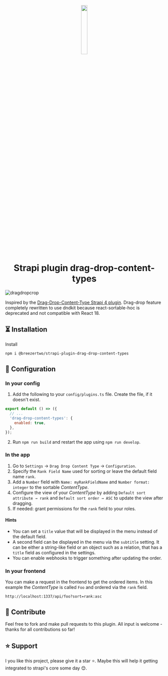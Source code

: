 <div align="center">
  <img src="https://user-images.githubusercontent.com/37687705/192227260-db082018-947a-4166-a3f4-983e1024dd59.png" width="20%">
  <h1>Strapi plugin drag-drop-content-types</h1>
</div>

![dragdropcrop](https://user-images.githubusercontent.com/37687705/212884821-356ec68c-b71a-4b89-9e99-8a625f84cfbe.gif)

Inspired by the [Drag-Drop-Content-Type Strapi 4 plugin](https://github.com/plantagoIT/strapi-drag-drop-content-type-plugin).
Drag-drop feature completely rewritten to use dndkit because react-sortable-hoc is deprecated and not compatible with React 18.

## ⏳ Installation

Install

```bash
npm i @breezertwo/strapi-plugin-drag-drop-content-types
```

## 🔧 Configuration

### In your config

1. Add the following to your `config/plugins.ts` file. Create the file, if it doesn't exist.

```js
export default () => ({
  // ...
  'drag-drop-content-types': {
    enabled: true,
  },
});
```

2. Run `npm run build` and restart the app using `npm run develop`.

### In the app

1. Go to `Settings` → `Drag Drop Content Type` → `Configuration`.
2. Specify the `Rank Field Name` used for sorting or leave the default field name `rank`.
3. Add a `Number` field with `Name: myRankFieldName` and `Number format: integer` to the sortable _ContentType_.
4. Configure the view of your _ContentType_ by adding `Default sort attribute → rank` and `Default sort order → ASC` to update the view after dragging.
5. If needed: grant permissions for the `rank` field to your roles.

#### Hints

- You can set a `title` value that will be displayed in the menu instead of the default field.
- A second field can be displayed in the menu via the `subtitle` setting. It can be either a string-like field or an object such as a relation, that has a `title` field as configured in the settings.
- You can enable webhooks to trigger something after updating the order.

### In your frontend

You can make a request in the frontend to get the ordered items. In this example the _ContentType_ is called `Foo` and ordered via the `rank` field.

```
http://localhost:1337/api/foo?sort=rank:asc
```

## 🤝 Contribute

Feel free to fork and make pull requests to this plugin. All input is welcome - thanks for all contributions so far!

## ⭐️ Support

I you like this project, please give it a star ⭐️. Maybe this will help it getting integrated to strapi's core some day 😊.
